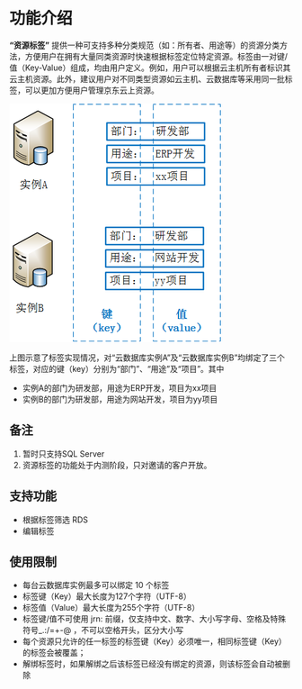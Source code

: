 # 功能介绍
**“资源标签”** 提供一种可支持多种分类规范（如：所有者、用途等）的资源分类方法，方便用户在拥有大量同类资源时快速根据标签定位特定资源。标签由一对键/值（Key-Value）组成，均由用户定义。例如，用户可以根据云主机所有者标识其云主机资源。此外，建议用户对不同类型资源如云主机、云数据库等采用同一批标签，可以更加方便用户管理京东云上资源。

![Tag1](../../../image/RDS/Tag-1.png)

上图示意了标签实现情况，对“云数据库实例A”及“云数据库实例B”均绑定了三个标签，对应的键（key）分别为“部门”、“用途”及“项目”。其中
- 实例A的部门为研发部，用途为ERP开发，项目为xx项目
- 实例B的部门为研发部，用途为网站开发，项目为yy项目

## 备注
1. 暂时只支持SQL Server
2. 资源标签的功能处于内测阶段，只对邀请的客户开放。

## 支持功能
- 根据标签筛选 RDS
- 编辑标签

## 使用限制
- 每台云数据库实例最多可以绑定 10 个标签
- 标签键（Key）最大长度为127个字符（UTF-8）
- 标签值（Value）最大长度为255个字符（UTF-8）
- 标签键/值不可使用 jrn: 前缀，仅支持中文、数字、大小写字母、空格及特殊符号_.:/=+-@ ，不可以空格开头，区分大小写
- 每个资源只允许的任一标签的标签键（Key）必须唯一，相同标签键（Key）的标签会被覆盖；
- 解绑标签时，如果解绑之后该标签已经没有绑定的资源，则该标签会自动被删除
